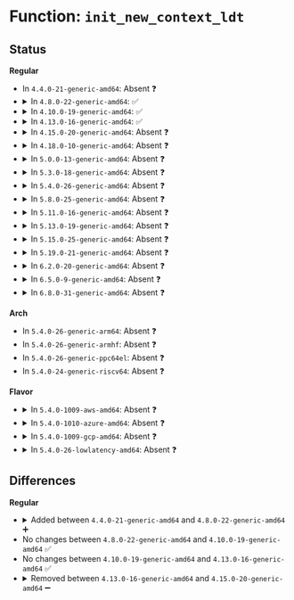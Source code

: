 # Function: <code>init_new_context_ldt</code>

## Status
<b>Regular</b>
<ul>
<li>
In <code>4.4.0-21-generic-amd64</code>: Absent ❓
</li>
<li>
<details>
<summary>In <code>4.8.0-22-generic-amd64</code>: ✅</summary>

```c
int init_new_context_ldt(struct task_struct * tsk, struct mm_struct * mm)
```

```json
{
  "name": "init_new_context_ldt",
  "collision_type": "Unique Global",
  "inline_type": "No",
  "funcs": [
    {
      "addr": 18446744071579050048,
      "name": "init_new_context_ldt",
      "external": true,
      "loc": "arch/x86/kernel/ldt.c:106",
      "file": "arch/x86/kernel/ldt.c",
      "inline": "seen, unknown",
      "caller_inline": [],
      "caller_func": [
        "kernel/fork.c:mm_init"
      ]
    }
  ],
  "symbols": [
    {
      "addr": 18446744071579050048,
      "name": "init_new_context_ldt",
      "section": ".text",
      "bind": "STB_GLOBAL",
      "size": 244
    }
  ]
}
```
</details>
</li>
<li>
<details>
<summary>In <code>4.10.0-19-generic-amd64</code>: ✅</summary>

```c
int init_new_context_ldt(struct task_struct * tsk, struct mm_struct * mm)
```

```json
{
  "name": "init_new_context_ldt",
  "collision_type": "Unique Global",
  "inline_type": "No",
  "funcs": [
    {
      "addr": 18446744071579049152,
      "name": "init_new_context_ldt",
      "external": true,
      "loc": "arch/x86/kernel/ldt.c:106",
      "file": "arch/x86/kernel/ldt.c",
      "inline": "seen, unknown",
      "caller_inline": [],
      "caller_func": [
        "kernel/fork.c:mm_init"
      ]
    }
  ],
  "symbols": [
    {
      "addr": 18446744071579049152,
      "name": "init_new_context_ldt",
      "section": ".text",
      "bind": "STB_GLOBAL",
      "size": 241
    }
  ]
}
```
</details>
</li>
<li>
<details>
<summary>In <code>4.13.0-16-generic-amd64</code>: ✅</summary>

```c
int init_new_context_ldt(struct task_struct * tsk, struct mm_struct * mm)
```

```json
{
  "name": "init_new_context_ldt",
  "collision_type": "Unique Global",
  "inline_type": "No",
  "funcs": [
    {
      "addr": 18446744071579041488,
      "name": "init_new_context_ldt",
      "external": true,
      "loc": "arch/x86/kernel/ldt.c:107",
      "file": "arch/x86/kernel/ldt.c",
      "inline": "seen, unknown",
      "caller_inline": [],
      "caller_func": [
        "kernel/fork.c:mm_init"
      ]
    }
  ],
  "symbols": [
    {
      "addr": 18446744071579041488,
      "name": "init_new_context_ldt",
      "section": ".text",
      "bind": "STB_GLOBAL",
      "size": 242
    }
  ]
}
```
</details>
</li>
<li>
<details>
<summary>In <code>4.15.0-20-generic-amd64</code>: Absent ❓</summary>

```json
{
  "name": "init_new_context_ldt",
  "collision_type": "Unique Static",
  "inline_type": "Full",
  "funcs": [
    {
      "addr": 18446744071579400065,
      "name": "init_new_context_ldt",
      "external": false,
      "loc": "arch/x86/include/asm/mmu_context.h:84",
      "file": "kernel/fork.c",
      "inline": "declared, inlined",
      "caller_inline": [
        "kernel/fork.c:mm_init"
      ],
      "caller_func": []
    }
  ],
  "symbols": []
}
```
</details>
</li>
<li>
<details>
<summary>In <code>4.18.0-10-generic-amd64</code>: Absent ❓</summary>

```json
{
  "name": "init_new_context_ldt",
  "collision_type": "Static Duplication",
  "inline_type": "Full",
  "funcs": [
    {
      "addr": 18446744071602905507,
      "name": "init_new_context_ldt",
      "external": false,
      "loc": "arch/x86/include/asm/mmu_context.h:85",
      "file": "arch/x86/platform/efi/efi_64.c",
      "inline": "declared, inlined",
      "caller_inline": [
        "arch/x86/platform/efi/efi_64.c:efi_alloc_page_tables"
      ],
      "caller_func": []
    },
    {
      "addr": 18446744071579413671,
      "name": "init_new_context_ldt",
      "external": false,
      "loc": "arch/x86/include/asm/mmu_context.h:85",
      "file": "kernel/fork.c",
      "inline": "declared, inlined",
      "caller_inline": [
        "kernel/fork.c:mm_init"
      ],
      "caller_func": []
    }
  ],
  "symbols": []
}
```
</details>
</li>
<li>
<details>
<summary>In <code>5.0.0-13-generic-amd64</code>: Absent ❓</summary>

```json
{
  "name": "init_new_context_ldt",
  "collision_type": "Static Duplication",
  "inline_type": "Full",
  "funcs": [
    {
      "addr": 18446744071604703667,
      "name": "init_new_context_ldt",
      "external": false,
      "loc": "arch/x86/include/asm/mmu_context.h:80",
      "file": "arch/x86/platform/efi/efi_64.c",
      "inline": "declared, inlined",
      "caller_inline": [
        "arch/x86/platform/efi/efi_64.c:efi_alloc_page_tables"
      ],
      "caller_func": []
    },
    {
      "addr": 18446744071579446436,
      "name": "init_new_context_ldt",
      "external": false,
      "loc": "arch/x86/include/asm/mmu_context.h:80",
      "file": "kernel/fork.c",
      "inline": "declared, inlined",
      "caller_inline": [
        "kernel/fork.c:mm_init"
      ],
      "caller_func": []
    }
  ],
  "symbols": []
}
```
</details>
</li>
<li>
<details>
<summary>In <code>5.3.0-18-generic-amd64</code>: Absent ❓</summary>

```json
{
  "name": "init_new_context_ldt",
  "collision_type": "Static Duplication",
  "inline_type": "Full",
  "funcs": [
    {
      "addr": 18446744071604803994,
      "name": "init_new_context_ldt",
      "external": false,
      "loc": "arch/x86/include/asm/mmu_context.h:81",
      "file": "arch/x86/platform/efi/efi_64.c",
      "inline": "declared, inlined",
      "caller_inline": [
        "arch/x86/platform/efi/efi_64.c:efi_alloc_page_tables"
      ],
      "caller_func": []
    },
    {
      "addr": 18446744071579462814,
      "name": "init_new_context_ldt",
      "external": false,
      "loc": "arch/x86/include/asm/mmu_context.h:81",
      "file": "kernel/fork.c",
      "inline": "declared, inlined",
      "caller_inline": [
        "kernel/fork.c:mm_init"
      ],
      "caller_func": []
    }
  ],
  "symbols": []
}
```
</details>
</li>
<li>
<details>
<summary>In <code>5.4.0-26-generic-amd64</code>: Absent ❓</summary>

```json
{
  "name": "init_new_context_ldt",
  "collision_type": "Static Duplication",
  "inline_type": "Full",
  "funcs": [
    {
      "addr": 18446744071604829715,
      "name": "init_new_context_ldt",
      "external": false,
      "loc": "arch/x86/include/asm/mmu_context.h:81",
      "file": "arch/x86/platform/efi/efi_64.c",
      "inline": "declared, inlined",
      "caller_inline": [
        "arch/x86/platform/efi/efi_64.c:efi_alloc_page_tables"
      ],
      "caller_func": []
    },
    {
      "addr": 18446744071579489490,
      "name": "init_new_context_ldt",
      "external": false,
      "loc": "arch/x86/include/asm/mmu_context.h:81",
      "file": "kernel/fork.c",
      "inline": "declared, inlined",
      "caller_inline": [
        "kernel/fork.c:mm_init"
      ],
      "caller_func": []
    }
  ],
  "symbols": []
}
```
</details>
</li>
<li>
<details>
<summary>In <code>5.8.0-25-generic-amd64</code>: Absent ❓</summary>

```json
{
  "name": "init_new_context_ldt",
  "collision_type": "Static Duplication",
  "inline_type": "Full",
  "funcs": [
    {
      "addr": 18446744071609166937,
      "name": "init_new_context_ldt",
      "external": false,
      "loc": "arch/x86/include/asm/mmu_context.h:62",
      "file": "arch/x86/platform/efi/efi_64.c",
      "inline": "declared, inlined",
      "caller_inline": [
        "arch/x86/platform/efi/efi_64.c:efi_alloc_page_tables"
      ],
      "caller_func": []
    },
    {
      "addr": 18446744071579517746,
      "name": "init_new_context_ldt",
      "external": false,
      "loc": "arch/x86/include/asm/mmu_context.h:62",
      "file": "kernel/fork.c",
      "inline": "declared, inlined",
      "caller_inline": [
        "kernel/fork.c:mm_init"
      ],
      "caller_func": []
    }
  ],
  "symbols": []
}
```
</details>
</li>
<li>
<details>
<summary>In <code>5.11.0-16-generic-amd64</code>: Absent ❓</summary>

```json
{
  "name": "init_new_context_ldt",
  "collision_type": "Static Duplication",
  "inline_type": "Full",
  "funcs": [
    {
      "addr": 18446744071612236964,
      "name": "init_new_context_ldt",
      "external": false,
      "loc": "arch/x86/include/asm/mmu_context.h:61",
      "file": "arch/x86/platform/efi/efi_64.c",
      "inline": "declared, inlined",
      "caller_inline": [
        "arch/x86/platform/efi/efi_64.c:efi_alloc_page_tables"
      ],
      "caller_func": []
    },
    {
      "addr": 18446744071579500366,
      "name": "init_new_context_ldt",
      "external": false,
      "loc": "arch/x86/include/asm/mmu_context.h:61",
      "file": "kernel/fork.c",
      "inline": "declared, inlined",
      "caller_inline": [
        "kernel/fork.c:mm_init"
      ],
      "caller_func": []
    }
  ],
  "symbols": []
}
```
</details>
</li>
<li>
<details>
<summary>In <code>5.13.0-19-generic-amd64</code>: Absent ❓</summary>

```json
{
  "name": "init_new_context_ldt",
  "collision_type": "Static Duplication",
  "inline_type": "Full",
  "funcs": [
    {
      "addr": 18446744071614377626,
      "name": "init_new_context_ldt",
      "external": false,
      "loc": "arch/x86/include/asm/mmu_context.h:61",
      "file": "arch/x86/platform/efi/efi_64.c",
      "inline": "declared, inlined",
      "caller_inline": [
        "arch/x86/platform/efi/efi_64.c:efi_alloc_page_tables"
      ],
      "caller_func": []
    },
    {
      "addr": 18446744071579503713,
      "name": "init_new_context_ldt",
      "external": false,
      "loc": "arch/x86/include/asm/mmu_context.h:61",
      "file": "kernel/fork.c",
      "inline": "declared, inlined",
      "caller_inline": [
        "kernel/fork.c:mm_init"
      ],
      "caller_func": []
    }
  ],
  "symbols": []
}
```
</details>
</li>
<li>
<details>
<summary>In <code>5.15.0-25-generic-amd64</code>: Absent ❓</summary>

```json
{
  "name": "init_new_context_ldt",
  "collision_type": "Static Duplication",
  "inline_type": "Full",
  "funcs": [
    {
      "addr": 18446744071615309885,
      "name": "init_new_context_ldt",
      "external": false,
      "loc": "arch/x86/include/asm/mmu_context.h:61",
      "file": "arch/x86/platform/efi/efi_64.c",
      "inline": "declared, inlined",
      "caller_inline": [
        "arch/x86/platform/efi/efi_64.c:efi_alloc_page_tables"
      ],
      "caller_func": []
    },
    {
      "addr": 18446744071579574484,
      "name": "init_new_context_ldt",
      "external": false,
      "loc": "arch/x86/include/asm/mmu_context.h:61",
      "file": "kernel/fork.c",
      "inline": "declared, inlined",
      "caller_inline": [
        "kernel/fork.c:mm_init"
      ],
      "caller_func": []
    }
  ],
  "symbols": []
}
```
</details>
</li>
<li>
<details>
<summary>In <code>5.19.0-21-generic-amd64</code>: Absent ❓</summary>

```json
{
  "name": "init_new_context_ldt",
  "collision_type": "Static Duplication",
  "inline_type": "Full",
  "funcs": [
    {
      "addr": 18446744071617091033,
      "name": "init_new_context_ldt",
      "external": false,
      "loc": "arch/x86/include/asm/mmu_context.h:61",
      "file": "arch/x86/platform/efi/efi_64.c",
      "inline": "declared, inlined",
      "caller_inline": [
        "arch/x86/platform/efi/efi_64.c:efi_alloc_page_tables"
      ],
      "caller_func": []
    },
    {
      "addr": 18446744071579666983,
      "name": "init_new_context_ldt",
      "external": false,
      "loc": "arch/x86/include/asm/mmu_context.h:61",
      "file": "kernel/fork.c",
      "inline": "declared, inlined",
      "caller_inline": [
        "kernel/fork.c:mm_init"
      ],
      "caller_func": []
    }
  ],
  "symbols": []
}
```
</details>
</li>
<li>
<details>
<summary>In <code>6.2.0-20-generic-amd64</code>: Absent ❓</summary>

```json
{
  "name": "init_new_context_ldt",
  "collision_type": "Static Duplication",
  "inline_type": "Full",
  "funcs": [
    {
      "addr": 18446744071627749157,
      "name": "init_new_context_ldt",
      "external": false,
      "loc": "arch/x86/include/asm/mmu_context.h:61",
      "file": "arch/x86/platform/efi/efi_64.c",
      "inline": "declared, inlined",
      "caller_inline": [
        "arch/x86/platform/efi/efi_64.c:efi_alloc_page_tables"
      ],
      "caller_func": []
    },
    {
      "addr": 18446744071579786628,
      "name": "init_new_context_ldt",
      "external": false,
      "loc": "arch/x86/include/asm/mmu_context.h:61",
      "file": "kernel/fork.c",
      "inline": "declared, inlined",
      "caller_inline": [
        "kernel/fork.c:mm_init"
      ],
      "caller_func": []
    }
  ],
  "symbols": []
}
```
</details>
</li>
<li>
<details>
<summary>In <code>6.5.0-9-generic-amd64</code>: Absent ❓</summary>

```json
{
  "name": "init_new_context_ldt",
  "collision_type": "Static Duplication",
  "inline_type": "Full",
  "funcs": [
    {
      "addr": 18446744071619508693,
      "name": "init_new_context_ldt",
      "external": false,
      "loc": "arch/x86/include/asm/mmu_context.h:55",
      "file": "arch/x86/platform/efi/efi_64.c",
      "inline": "declared, inlined",
      "caller_inline": [
        "arch/x86/platform/efi/efi_64.c:efi_alloc_page_tables"
      ],
      "caller_func": []
    },
    {
      "addr": 18446744071579833626,
      "name": "init_new_context_ldt",
      "external": false,
      "loc": "arch/x86/include/asm/mmu_context.h:55",
      "file": "kernel/fork.c",
      "inline": "declared, inlined",
      "caller_inline": [
        "kernel/fork.c:mm_init"
      ],
      "caller_func": []
    }
  ],
  "symbols": []
}
```
</details>
</li>
<li>
<details>
<summary>In <code>6.8.0-31-generic-amd64</code>: Absent ❓</summary>

```json
{
  "name": "init_new_context_ldt",
  "collision_type": "Static Duplication",
  "inline_type": "Full",
  "funcs": [
    {
      "addr": 18446744071621805525,
      "name": "init_new_context_ldt",
      "external": false,
      "loc": "arch/x86/include/asm/mmu_context.h:55",
      "file": "arch/x86/platform/efi/efi_64.c",
      "inline": "declared, inlined",
      "caller_inline": [
        "arch/x86/platform/efi/efi_64.c:efi_alloc_page_tables"
      ],
      "caller_func": []
    },
    {
      "addr": 18446744071579871484,
      "name": "init_new_context_ldt",
      "external": false,
      "loc": "arch/x86/include/asm/mmu_context.h:55",
      "file": "kernel/fork.c",
      "inline": "declared, inlined",
      "caller_inline": [
        "kernel/fork.c:mm_init"
      ],
      "caller_func": []
    }
  ],
  "symbols": []
}
```
</details>
</li>
</ul>
<b>Arch</b>
<ul>
<li>
In <code>5.4.0-26-generic-arm64</code>: Absent ❓
</li>
<li>
In <code>5.4.0-26-generic-armhf</code>: Absent ❓
</li>
<li>
In <code>5.4.0-26-generic-ppc64el</code>: Absent ❓
</li>
<li>
In <code>5.4.0-24-generic-riscv64</code>: Absent ❓
</li>
</ul>
<b>Flavor</b>
<ul>
<li>
<details>
<summary>In <code>5.4.0-1009-aws-amd64</code>: Absent ❓</summary>

```json
{
  "name": "init_new_context_ldt",
  "collision_type": "Static Duplication",
  "inline_type": "Full",
  "funcs": [
    {
      "addr": 18446744071604743595,
      "name": "init_new_context_ldt",
      "external": false,
      "loc": "arch/x86/include/asm/mmu_context.h:81",
      "file": "arch/x86/platform/efi/efi_64.c",
      "inline": "declared, inlined",
      "caller_inline": [
        "arch/x86/platform/efi/efi_64.c:efi_alloc_page_tables"
      ],
      "caller_func": []
    },
    {
      "addr": 18446744071579463154,
      "name": "init_new_context_ldt",
      "external": false,
      "loc": "arch/x86/include/asm/mmu_context.h:81",
      "file": "kernel/fork.c",
      "inline": "declared, inlined",
      "caller_inline": [
        "kernel/fork.c:mm_init"
      ],
      "caller_func": []
    }
  ],
  "symbols": []
}
```
</details>
</li>
<li>
<details>
<summary>In <code>5.4.0-1010-azure-amd64</code>: Absent ❓</summary>

```json
{
  "name": "init_new_context_ldt",
  "collision_type": "Static Duplication",
  "inline_type": "Full",
  "funcs": [
    {
      "addr": 18446744071604711212,
      "name": "init_new_context_ldt",
      "external": false,
      "loc": "arch/x86/include/asm/mmu_context.h:81",
      "file": "arch/x86/platform/efi/efi_64.c",
      "inline": "declared, inlined",
      "caller_inline": [
        "arch/x86/platform/efi/efi_64.c:efi_alloc_page_tables"
      ],
      "caller_func": []
    },
    {
      "addr": 18446744071579392114,
      "name": "init_new_context_ldt",
      "external": false,
      "loc": "arch/x86/include/asm/mmu_context.h:81",
      "file": "kernel/fork.c",
      "inline": "declared, inlined",
      "caller_inline": [
        "kernel/fork.c:mm_init"
      ],
      "caller_func": []
    }
  ],
  "symbols": []
}
```
</details>
</li>
<li>
<details>
<summary>In <code>5.4.0-1009-gcp-amd64</code>: Absent ❓</summary>

```json
{
  "name": "init_new_context_ldt",
  "collision_type": "Static Duplication",
  "inline_type": "Full",
  "funcs": [
    {
      "addr": 18446744071604821162,
      "name": "init_new_context_ldt",
      "external": false,
      "loc": "arch/x86/include/asm/mmu_context.h:81",
      "file": "arch/x86/platform/efi/efi_64.c",
      "inline": "declared, inlined",
      "caller_inline": [
        "arch/x86/platform/efi/efi_64.c:efi_alloc_page_tables"
      ],
      "caller_func": []
    },
    {
      "addr": 18446744071579463074,
      "name": "init_new_context_ldt",
      "external": false,
      "loc": "arch/x86/include/asm/mmu_context.h:81",
      "file": "kernel/fork.c",
      "inline": "declared, inlined",
      "caller_inline": [
        "kernel/fork.c:mm_init"
      ],
      "caller_func": []
    }
  ],
  "symbols": []
}
```
</details>
</li>
<li>
<details>
<summary>In <code>5.4.0-26-lowlatency-amd64</code>: Absent ❓</summary>

```json
{
  "name": "init_new_context_ldt",
  "collision_type": "Static Duplication",
  "inline_type": "Full",
  "funcs": [
    {
      "addr": 18446744071604833872,
      "name": "init_new_context_ldt",
      "external": false,
      "loc": "arch/x86/include/asm/mmu_context.h:81",
      "file": "arch/x86/platform/efi/efi_64.c",
      "inline": "declared, inlined",
      "caller_inline": [
        "arch/x86/platform/efi/efi_64.c:efi_alloc_page_tables"
      ],
      "caller_func": []
    },
    {
      "addr": 18446744071579495490,
      "name": "init_new_context_ldt",
      "external": false,
      "loc": "arch/x86/include/asm/mmu_context.h:81",
      "file": "kernel/fork.c",
      "inline": "declared, inlined",
      "caller_inline": [
        "kernel/fork.c:mm_init"
      ],
      "caller_func": []
    }
  ],
  "symbols": []
}
```
</details>
</li>
</ul>

## Differences
<b>Regular</b>
<ul>
<li>
<details>
<summary>Added between <code>4.4.0-21-generic-amd64</code> and <code>4.8.0-22-generic-amd64</code> ➕</summary>

```c
int init_new_context_ldt(struct task_struct * tsk, struct mm_struct * mm)
```
</details>
</li>
<li>
No changes between <code>4.8.0-22-generic-amd64</code> and <code>4.10.0-19-generic-amd64</code> ✅
</li>
<li>
No changes between <code>4.10.0-19-generic-amd64</code> and <code>4.13.0-16-generic-amd64</code> ✅
</li>
<li>
<details>
<summary>Removed between <code>4.13.0-16-generic-amd64</code> and <code>4.15.0-20-generic-amd64</code> ➖</summary>

```c
int init_new_context_ldt(struct task_struct * tsk, struct mm_struct * mm)
```
</details>
</li>
</ul>
